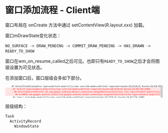 # 窗口添加流程 - Client端

窗口布局在 onCreate 方法中通过 setContentView(R.layout.xxx) 加载。

窗口mDrawState变化状态：

`NO_SURFACE -> DRAW_PENDING -> COMMIT_DRAW_PENDING -> HAS_DRAWN -> READY_TO_SHOW`

窗口在wm_on_resume_called之后可见。也即只有`READY_TO_SHOW`之后才会将图层设置为可见状态。

在添加窗口后，窗口层级会多如下部分。

![image-20250325212014648](./img/image-20250325212014648.png)

层级结构：

```
Task
  ActivityRecord
    WindowState
```

